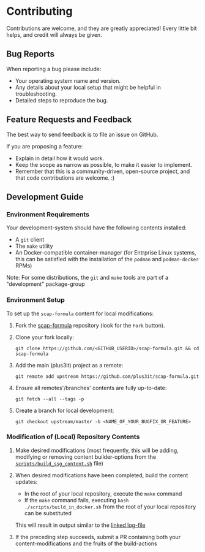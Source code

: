 # Contributing

Contributions are welcome, and they are greatly appreciated! Every little bit
helps, and credit will always be given.

## Bug Reports

When reporting a bug please include:

*   Your operating system name and version.
*   Any details about your local setup that might be helpful in
    troubleshooting.
*   Detailed steps to reproduce the bug.

## Feature Requests and Feedback

The best way to send feedback is to file an issue on GitHub.

If you are proposing a feature:

*   Explain in detail how it would work.
*   Keep the scope as narrow as possible, to make it easier to implement.
*   Remember that this is a community-driven, open-source project, and that
    code contributions are welcome. :)

## Development Guide

### Environment Requirements

Your development-system should have the following contents installed:

* A `git` client
* The `make` utility
* An Docker-compatible container-manager (for Entrprise Linux systems, 
  this can be satisfied with the installation of the `podman` and 
  `podman-docker` RPMs)

Note: For some distributions, the `git` and `make` tools are part of a 
"development" package-group

### Environment Setup

To set up the `scap-formula` content for local modifications:

1.  Fork the [scap-formula](https://github.com/plus3it/scap-formula) repository
    (look for the `Fork` button).

1.  Clone your fork locally:

    ```shell
    git clone https://github.com/<GITHUB_USERID>/scap-formula.git && cd scap-formula
    ```

1.  Add the main (plus3it) project as a remote:

    ```shell
    git remote add upstream https://github.com/plus3it/scap-formula.git
    ```

1. Ensure all remotes'/branches' contents are fully up-to-date:

    ```shell
    git fetch --all --tags -p
    ```

1.  Create a branch for local development:

    ```shell
    git checkout upstream/master -b <NAME_OF_YOUR_BUGFIX_OR_FEATURE>
    ```

### Modification of (Local) Repository Contents

1.  Make desired modifications (most frequently, this will be adding, modifying
    or removing content builder-options from the [`scripts/build_ssg_content.sh`](/scripts/build_ssg_content.sh)
    file)

1.  When desired modifications have been completed, build the content updates:

    * In the root of your local repository, execute the `make` command
    * If the `make` command fails, executing `bash ./scripts/build_in_docker.sh`
        from the root of your local repository can be substituted

    This will result in output similar to the [linked log-file](/scap/content/guides/openscap/build-content.log)

1. If the preceding step succeeds, submit a PR containing both your
   content-modifications and the fruits of the build-actions
